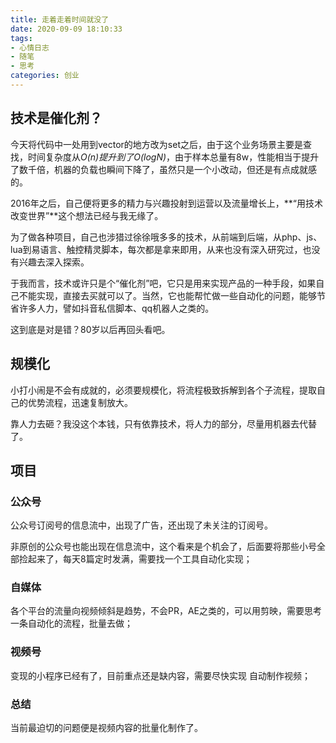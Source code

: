 ```yaml
---
title: 走着走着时间就没了
date: 2020-09-09 18:10:33
tags:
- 心情日志
- 随笔
- 思考
categories: 创业
---
```

## 技术是催化剂？
今天将代码中一处用到vector的地方改为set之后，由于这个业务场景主要是查找，时间复杂度从*O(n)*提升到了*O(logN)*，由于样本总量有8w，性能相当于提升了数千倍，机器的负载也瞬间下降了，虽然只是一个小改动，但还是有点成就感的。

2016年之后，自己便将更多的精力与兴趣投射到运营以及流量增长上，**“用技术改变世界”**这个想法已经与我无缘了。

<!--more -->

为了做各种项目，自己也涉猎过徐徐哦多多的技术，从前端到后端，从php、js、lua到易语言、触控精灵脚本，每次都是拿来即用，从来也没有深入研究过，也没有兴趣去深入探索。

于我而言，技术或许只是个“催化剂”吧，它只是用来实现产品的一种手段，如果自己不能实现，直接去买就可以了。当然，它也能帮忙做一些自动化的问题，能够节省许多人力，譬如抖音私信脚本、qq机器人之类的。

这到底是对是错？80岁以后再回头看吧。

## 规模化
小打小闹是不会有成就的，必须要规模化，将流程极致拆解到各个子流程，提取自己的优势流程，迅速复制放大。

靠人力去砸？我没这个本钱，只有依靠技术，将人力的部分，尽量用机器去代替了。

## 项目
### 公众号
公众号订阅号的信息流中，出现了广告，还出现了未关注的订阅号。

非原创的公众号也能出现在信息流中，这个看来是个机会了，后面要将那些小号全部捡起来了，每天8篇定时发满，需要找一个工具自动化实现；

### 自媒体
各个平台的流量向视频倾斜是趋势，不会PR，AE之类的，可以用剪映，需要思考一条自动化的流程，批量去做；

### 视频号
变现的小程序已经有了，目前重点还是缺内容，需要尽快实现 自动制作视频；

### 总结
当前最迫切的问题便是视频内容的批量化制作了。
